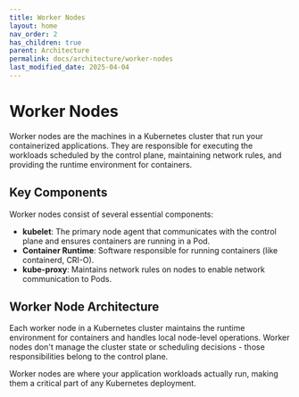 ```yaml
---
title: Worker Nodes
layout: home
nav_order: 2
has_children: true
parent: Architecture
permalink: docs/architecture/worker-nodes
last_modified_date: 2025-04-04
---
```


# Worker Nodes

Worker nodes are the machines in a Kubernetes cluster that run your containerized applications. They are responsible for executing the workloads scheduled by the control plane, maintaining network rules, and providing the runtime environment for containers.

## Key Components

Worker nodes consist of several essential components:

- **kubelet**: The primary node agent that communicates with the control plane and ensures containers are running in a Pod.
- **Container Runtime**: Software responsible for running containers (like containerd, CRI-O).
- **kube-proxy**: Maintains network rules on nodes to enable network communication to Pods.

## Worker Node Architecture

Each worker node in a Kubernetes cluster maintains the runtime environment for containers and handles local node-level operations. Worker nodes don't manage the cluster state or scheduling decisions - those responsibilities belong to the control plane.

Worker nodes are where your application workloads actually run, making them a critical part of any Kubernetes deployment.